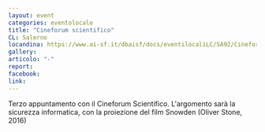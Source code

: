 ```yaml
---
layout: event
categories: eventolocale
title: "Cineforum scientifico"
CL: Salerno
locandina: https://www.ai-sf.it/dbaisf/docs/eventilocaliLC/SA92/Cineforum_3.jpg
gallery:
articolo: "-"
report:
facebook: 
link: 
---
```

Terzo appuntamento con il Cineforum Scientifico. L'argomento sarà la sicurezza informatica, con la proiezione del film Snowden (Oliver Stone, 2016)
